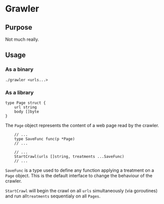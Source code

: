 # Grawler

## Purpose

Not much really.

## Usage

### As a binary

```
./grawler <urls...>
```

### As a library

```
type Page struct {
	url string
	body []byte
}
```

The `Page` object represents the content of
a web page read by the crawler.

```
	// ...
	type SaveFunc func(p *Page)
	// ...

	// ...
	StartCrawl(urls []string, treatments ...SaveFunc)
	// ...
```

`SaveFunc` is a type used to define any function applying a
treatment on a `Page` object. This is the default interface
to change the behaviour of the crawler.

`StartCrawl` will begin the crawl on all `urls` simultaneously
(via goroutines) and run all`treatments` sequentialy on all `Pages`.

